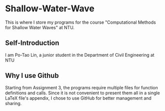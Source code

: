 # Shallow-Water-Wave
This is where I store my programs for the course "Computational Methods for Shallow Water Waves" at NTU.

## Self-Introduction
I am Po-Tao Lin, a junior student in the Department of Civil Engineering at NTU

## Why I use Github
Starting from Assignment 3, the programs require multiple files for function definitions and calls. Since it is not convenient to present them all in a single LaTeX file's appendix, I chose to use GitHub for better management and sharing.
